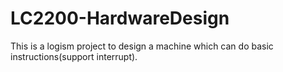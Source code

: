 # LC2200-HardwareDesign
This is a logism project to design a machine which can do basic instructions(support interrupt).
